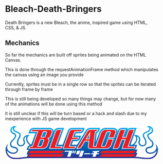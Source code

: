 # Bleach-Death-Bringers

Death Bringers is a new Bleach, the anime, inspired game using HTML, CSS, &amp; JS.

## Mechanics

So far the mechanics are built off sprites being animated on the HTML Canvas.

This is done through the requestAnimationFrame method which manipulates the canvas using an image you provide

Currently, sprites must be in a single row so that the sprites can be iterated through frame by frame

This is still being developed so many things may change, but for now many of the animations will be done using this method

It is still unclear if this will be turn based or a hack and slash due to my inexperience with JS game development

![Death Bringers Logo](images/Bleach_icon.png)

